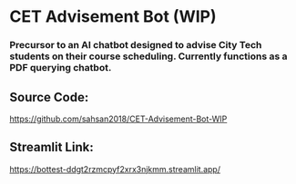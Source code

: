 # CET Advisement Bot (WIP)

### Precursor to an AI chatbot designed to advise City Tech students on their course scheduling. Currently functions as a PDF querying chatbot. 


## Source Code:
https://github.com/sahsan2018/CET-Advisement-Bot-WIP

## Streamlit Link:
https://bottest-ddgt2rzmcpyf2xrx3njkmm.streamlit.app/